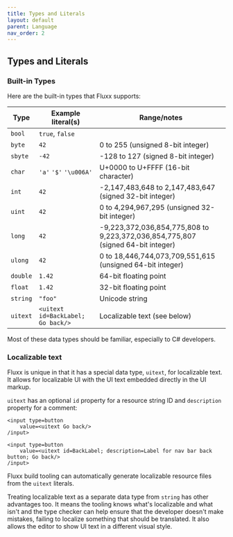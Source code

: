 ```yaml
---
title: Types and Literals
layout: default
parent: Language
nav_order: 2
---
```


Types and Literals
-----

### Built-in Types

Here are the built-in types that Fluxx supports:

| Type| Example literal(s) | Range/notes |
| ------------- | ------------- | -----------|
| `bool` | `true`, `false` |
| `byte` | `42` | 0 to 255 (unsigned 8-bit integer)
| `sbyte` | `-42` | -128 to 127 (signed 8-bit integer)
| `char` | `'a'` `'$'` `'\u006A'` | U+0000 to U+FFFF (16-bit character)
| `int` | `42` | -2,147,483,648 to 2,147,483,647 (signed 32-bit integer)
| `uint` | `42` | 0 to 4,294,967,295 (unsigned 32-bit integer)
| `long` | `42` | -9,223,372,036,854,775,808 to 9,223,372,036,854,775,807 (signed 64-bit integer)
| `ulong` | `42` | 	0 to 18,446,744,073,709,551,615 (unsigned 64-bit integer)
| `double` | `1.42` | 64-bit floating point
| `float` | `1.42` | 32-bit floating point
| `string` | `"foo"` | Unicode string
| `uitext` | `<uitext id=BackLabel; Go back/>` | Localizable text (see below)

Most of these data types should be familiar, especially to C# developers.

### Localizable text

Fluxx is unique in that it has a special data type, `uitext`, for localizable text. It allows
for localizable UI with the UI text embedded directly in the UI markup.

`uitext` has an optional `id` property for a resource string ID and `description` property
for a comment:

```fluxx
<input type=button
    value=<uitext Go back/>
/input>

<input type=button
    value=<uitext id=BackLabel; description=Label for nav bar back button; Go back/>
/input>
```

Fluxx build tooling can automatically generate localizable resource files from the `uitext` literals.

Treating localizable text as a separate data type from `string` has other advantages too. It means the tooling knows what's
localizable and what isn't and the type checker can help ensure that the developer doesn't make mistakes, failing to localize something that should be translated. It also allows the editor to show UI text in a different
visual style.

